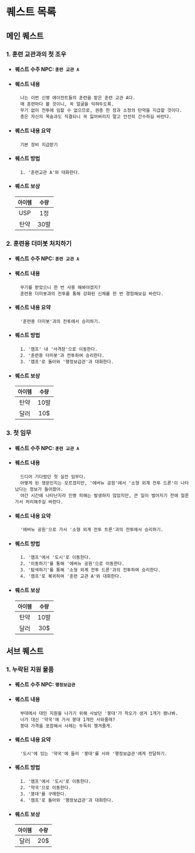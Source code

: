 # 퀘스트 목록

## 메인 퀘스트
### 1. 훈련 교관과의 첫 조우
* #### 퀘스트 수주 NPC: `훈련 교관 A`
* #### 퀘스트 내용
        나는 이번 신병 에이전트들의 훈련을 맡은 훈련 교관 A다.
        매 훈련마다 볼 것이니, 꼭 얼굴을 익혀두도록.
        무기 없이 전투에 임할 수 없으므로, 권총 한 정과 소정의 탄약을 지급할 것이다.
        총은 자신의 목숨과도 직결되니 꼭 잃어버리지 말고 안전히 간수하길 바란다.
* #### 퀘스트 내용 요약
        기본 장비 지급받기
* #### 퀘스트 방법
        1. '훈련교관 A'와 대화한다.
* #### 퀘스트 보상
  | `아이템` | `수량` |
  | :---: | :---: |
  | USP | 1정 |
  | 탄약 | 30발 |

### 2. 훈련용 더미봇 처치하기
* #### 퀘스트 수주 NPC: `훈련 교관 A`
* #### 퀘스트 내용
        무기를 받았으니 한 번 사용 해봐야겠지?
        훈련용 더미봇과의 전투를 통해 강화된 신체를 한 번 경험해보길 바란다.
* #### 퀘스트 내용 요약
        '훈련용 더미봇'과의 전투에서 승리하기.
* #### 퀘스트 방법
        1. '캠프' 내 '사격장'으로 이동한다.
        2. '훈련용 더미봇'과 전투하여 승리한다.
        3. '캠프'로 돌아와 '행정보급관'과 대화한다.
* #### 퀘스트 보상
  | `아이템` | `수량` |
  | :---: | :---: |
  | 탄약 | 10발 |
  | 달러 | 10$ |

### 3. 첫 임무
* #### 퀘스트 수주 NPC: `훈련 교관 A`
* #### 퀘스트 내용
        드디어 기다렸던 첫 실전 임무다.
        어떻게 된 영문인지는 모르겠지만, '에버뉴 공원'에서 '소형 외계 전투 드론'이 나타났다는 정보가 들어왔어.
        야간 시간에 나타난지라 인명 피해는 발생하지 않았지만, 큰 일이 벌어지기 전에 얼른 가서 처리해주길 바란다.
* #### 퀘스트 내용 요약
        '에버뉴 공원'으로 가서 '소형 외계 전투 트론'과의 전투에서 승리하기.
* #### 퀘스트 방법
        1. '캠프'에서 '도시'로 이동한다.
        2. '이동하기'를 통해 '에버뉴 공원'으로 이동한다.
        3. '탐색하기'를 통해 '소형 외계 전투 드론'과의 전투하여 승리한다.
        4. '캠프'로 복귀하여 '훈련 교관 A'와 대화한다.
* #### 퀘스트 보상
  | `아이템` | `수량` |
  | :---: | :---: |
  | 탄약 | 10발 |
  | 달러 | 30$ |

## 서브 퀘스트
### 1. 누락된 지원 물품
* #### 퀘스트 수주 NPC: `행정보급관`
* #### 퀘스트 내용
        부대에서 대민 지원을 나가기 위해 사놨던 '붕대'가 착오가 생겨 1개가 됐나봐.
        너가 대신 '약국'에 가서 붕대 1개만 사와줄래?
        붕대 가격을 포함해서 사례는 두둑히 챙겨줄게.
* #### 퀘스트 내용 요약
        '도시'에 있는 '약국'에 들러 '붕대'를 사와 '행정보급관'에게 전달하기.
* #### 퀘스트 방법
        1. '캠프'에서 '도시'로 이동한다.
        2. '약국'으로 이동한다.
        3. '붕대'를 구매한다.
        4. '캠프'로 돌아와 '행정보급관'과 대화한다.
* #### 퀘스트 보상
  | `아이템` | `수량` |
  | :---: | :---: |
  | 달러 | 20$ |
